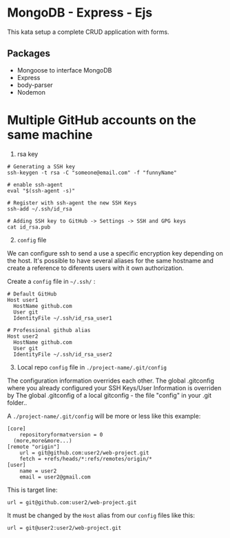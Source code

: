 # MongoDB - Express - Ejs
This kata setup a complete CRUD application with forms.

## Packages
* Mongoose to interface MongoDB
* Express
* body-parser
* Nodemon




# Multiple GitHub accounts on the same machine

1. rsa key

~~~
# Generating a SSH key
ssh-keygen -t rsa -C "someone@email.com" -f "funnyName"

# enable ssh-agent
eval "$(ssh-agent -s)"

# Register with ssh-agent the new SSH Keys
ssh-add ~/.ssh/id_rsa

# Adding SSH key to GitHub -> Settings -> SSH and GPG keys
cat id_rsa.pub
~~~

2. `config` file

We can configure ssh to send a use a specific encryption key depending on the host. It's possible to have several aliases for the same hostname and create a reference to diferents users with it own authorization.

Create a `config` file in  `~/.ssh/` :
~~~
# Default GitHub
Host user1
  HostName github.com
  User git
  IdentityFile ~/.ssh/id_rsa_user1

# Professional github alias
Host user2
  HostName github.com
  User git
  IdentityFile ~/.ssh/id_rsa_user2
~~~

3. Local repo `config` file in `./project-name/.git/config`

The configuration information overrides each other. The global .gitconfig where you already configured your SSH Keys/User Information is overriden by The global .gitconfig of a local gitconfig - the file "config" in your .git folder..

A `./project-name/.git/config` will be more or less like this example:
~~~
[core]
	repositoryformatversion = 0
  (more,more&more...)
[remote "origin"]
	url = git@github.com:user2/web-project.git
	fetch = +refs/heads/*:refs/remotes/origin/*
[user]
	name = user2
	email = user2@gmail.com
~~~

This is target line:
~~~
url = git@github.com:user2/web-project.git
~~~

It must be changed by the `Host` alias from our `config` files like this:
~~~
url = git@user2:user2/web-project.git
~~~
